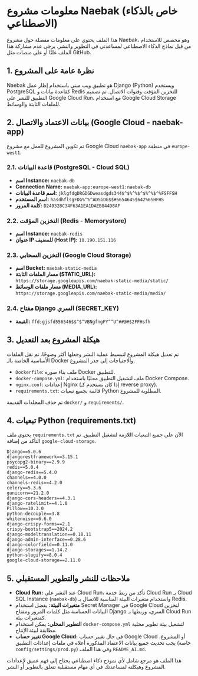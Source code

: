 # معلومات مشروع Naebak (خاص بالذكاء الاصطناعي)

هذا الملف يحتوي على معلومات مفصلة حول مشروع Naebak، وهو مخصص للاستخدام من قبل نماذج الذكاء الاصطناعي لمساعدتي في التطوير والنشر. يرجى عدم مشاركة هذا الملف علنًا أو على منصات مثل GitHub.

## 1. نظرة عامة على المشروع

Naebak هو تطبيق ويب مبني باستخدام إطار عمل Django (Python) ويستخدم PostgreSQL كقاعدة بيانات و Redis للتخزين المؤقت وقنوات الاتصال. تم تصميم التطبيق للنشر على Google Cloud Run، مع استخدام Google Cloud Storage للملفات الثابتة والوسائط.

## 2. بيانات الاعتماد والاتصال (Google Cloud - naebak-app)

تم تكوين المشروع للعمل مع مشروع Google Cloud `naebak-app` في منطقة `europe-west1`.

### 2.1. قاعدة البيانات (PostgreSQL - Cloud SQL)

*   **اسم Instance:** `naebak-db`
*   **Connection Name:** `naebak-app:europe-west1:naebak-db`
*   **اسم قاعدة البيانات:** `jklgfdgDRGDGDweasdgds344$^$%^%$^$%^%$^%FSFFSH`
*   **اسم المستخدم:** `hasdhflsgFDG%^%^ADSGDG$$#5654645$642%6SHFHS`
*   **كلمة المرور:** `D249328C34F63A1EA1DAEB844D8AF`

### 2.2. التخزين المؤقت (Redis - Memorystore)

*   **اسم Instance:** `naebak-redis`
*   **عنوان IP للمضيف (Host IP):** `10.190.151.116`

### 2.3. التخزين السحابي (Google Cloud Storage)

*   **اسم Bucket:** `naebak-static-media`
*   **مسار الملفات الثابتة (STATIC_URL):** `https://storage.googleapis.com/naebak-static-media/static/`
*   **مسار ملفات الوسائط (MEDIA_URL):** `https://storage.googleapis.com/naebak-static-media/media/`

### 2.4. مفتاح Django السري (SECRET_KEY)

*   **القيمة:** `ffd;gjsfd556546$$^$^VBNgfngFY^^U^##@#$2FFHsfh`

## 3. هيكلة المشروع بعد التعديل

تم تعديل هيكلة المشروع لتبسيط عملية النشر وجعلها أكثر وضوحًا. تم نقل الملفات الأساسية الخاصة بالـ Docker والاحتياجات إلى جذر المشروع.

*   `Dockerfile`: ملف بناء صورة Docker للتطبيق.
*   `docker-compose.yml`: ملف لتشغيل التطبيق محليًا باستخدام Docker Compose.
*   `nginx.conf`: إعدادات Nginx (إذا كان يستخدم كـ reverse proxy).
*   `requirements.txt`: قائمة بجميع تبعيات Python المطلوبة للمشروع.

تم حذف المجلدات القديمة `docker/` و `requirements/`.

## 4. تبعيات Python (requirements.txt)

يحتوي ملف `requirements.txt` الآن على جميع التبعيات اللازمة لتشغيل التطبيق. تم التأكد من إضافة `google-cloud-storage`.

```
Django==5.0.6
djangorestframework==3.15.1
psycopg2-binary==2.9.9
redis==5.0.4
django-redis==5.4.0
channels==4.0.0
channels-redis==4.2.0
celery==5.3.6
gunicorn==21.2.0
django-cors-headers==4.3.1
django-ratelimit==4.1.0
Pillow==10.3.0
python-decouple==3.8
whitenoise==6.6.0
django-crispy-forms==2.1
crispy-bootstrap5==2024.2
django-modeltranslation==0.18.11
django-admin-interface==0.28.6
django-colorfield==0.11.0
django-storages==1.14.2
python-slugify==8.0.4
google-cloud-storage==2.11.0
```

## 5. ملاحظات للنشر والتطوير المستقبلي

*   **Cloud Run:** عند النشر على Cloud Run، تأكد من ربط خدمة Cloud Run بـ Cloud SQL Instance (`naebak-db`) واستخدام متغيرات البيئة المناسبة للاتصال بـ Redis.
*   **متغيرات البيئة:** يفضل استخدام Secret Manager في Google Cloud لتخزين البيانات الحساسة مثل كلمات المرور ومفتاح Django السري، وربطها بـ Cloud Run كمتغيرات بيئة.
*   **التطوير المحلي:** يمكن استخدام `docker-compose.yml` لتشغيل بيئة تطوير محلية مطابقة لبيئة الإنتاج.
*   **تغيير حساب Google Cloud:** في حال تغيير حساب Google Cloud أو المشروع، يجب تحديث جميع بيانات الاعتماد المذكورة أعلاه في ملفات إعدادات التطبيق (خاصة `config/settings/prod.py`) وفي هذا الملف `README_AI.md`.

هذا الملف هو مرجع شامل لأي نموذج ذكاء اصطناعي يحتاج إلى فهم عميق لإعدادات المشروع وهيكلته لمساعدتك في أي مهام مستقبلية تتعلق بالتطوير أو النشر.

